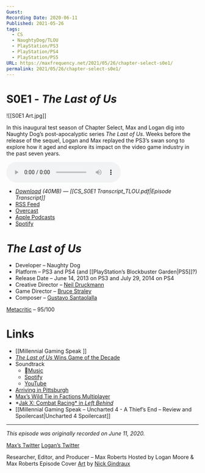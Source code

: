 ```yaml
---
Guest: 
Recording Date: 2020-06-11
Published: 2021-05-26
tags:
  - CS
  - NaughtyDog/TLOU
  - PlayStation/PS3
  - PlayStation/PS4
  - PlayStation/PS5
URL: https://maxfrequency.net/2021/05/26/chapter-select-s0e1/
permalink: 2021/05/26/chapter-select-s0e1/
---
```

# S0E1 - *The Last of Us*

![[S0E1 Art.jpg]]

In this inaugural test season of Chapter Select, Max and Logan dig into Naughty Dog’s post-apocalyptic series *The Last of Us*. Weeks before the release of the sequel, Logan and Max replayed the PS3’s swan song to explore how it aged and explore its impact on the video game industry in the past seven years.

<audio controls>
  <source src="https://traffic.libsyn.com/chapterselectpod/CS_S0E1_Final_v3.mp3">
</audio>

- *[Download](https://traffic.libsyn.com/chapterselectpod/CS_S0E1_Final_v3.mp3) (40MB)  — [[CS_S0E1 Transcript_TLOU.pdf|Episode Transcript]]*
- [RSS Feed](https://chapterselectpod.libsyn.com/rss)
- [Overcast](https://overcast.fm/itunes1568777352/chapter-select)
- [Apple Podcasts](https://podcasts.apple.com/us/podcast/chapter-select/id1568777352)
- [Spotify](https://open.spotify.com/show/4f1TLZXbwtSX7uHROe9KlS)

# *The Last of Us*

- Developer – Naughty Dog
- Platform – PS3 and PS4 (and [[PlayStation’s Blockbuster Garden|PS5]]?)
- Release Date – June 14, 2013 on PS3 and July 29, 2014 on PS4
- Creative Director – [Neil Druckmann](https://twitter.com/neil_druckmann?lang=en)
- Game Director – [Bruce Straley](https://twitter.com/bruce_straley)
- Composer – [Gustavo Santaolalla](https://twitter.com/santaolallaok?lang=en)

[Metacritic](https://www.metacritic.com/game/playstation-3/the-last-of-us) – 95/100
# Links

- [[Millennial Gaming Speak ]]
- [*The Last of Us* Wins Game of the Decade ](https://www.metacritic.com/feature/user-poll-results-best-of-2019)
- Soundtrack
	- [Music](https://music.apple.com/us/album/the-last-of-us-video-game-soundtrack/655118434)
	- [Spotify](https://open.spotify.com/album/2GFFxj8aR2XpwIMYanOPjh)
	- [YouTube](https://www.youtube.com/playlist?list=OLAK5uy_kyMghDo-VcuepOIbTbBETu6JT1iXvketY)
- [Arriving in Pittsburgh](https://youtu.be/qYh_fxMZluU)
- [Max’s Wild Tie in Factions Multiplayer ](https://youtu.be/KqI44YX3SAo)
- *[Jak X: Combat Racing* in *Left Behind*](https://youtu.be/O0eE13E2-Lo)
- [[Millennial Gaming Speak – Uncharted 4 - A Thief’s End – Review and Spoilercast|Uncharted 4 Spoilercast]]

---
*This episode was originally recorded on June 11, 2020.*

[Max’s Twitter](https://www.twitter.com/maxroberts143)
[Logan’s Twitter](https://www.twitter.com/mooreman12)

Researcher, Editor, and Producer – Max Roberts
Hosted by Logan Moore & Max Roberts
Episode Cover [Art](https://www.artstation.com/artwork/6v1Xr) by [Nick Gindraux](https://www.artstation.com/ngindraux)
